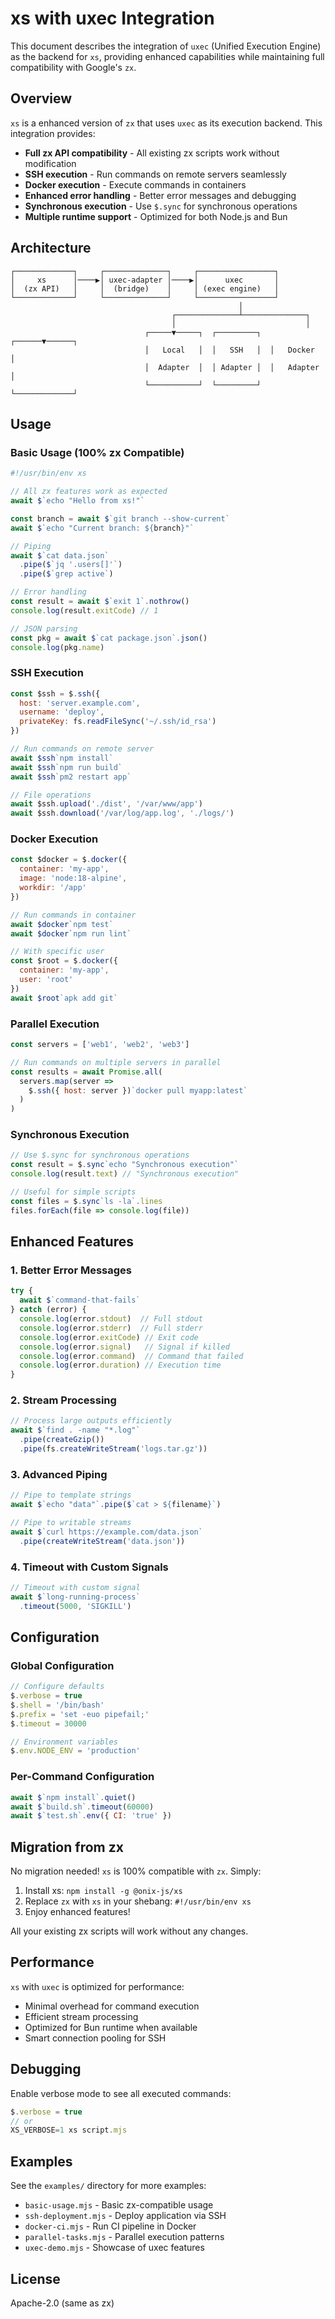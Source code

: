 # xs with uxec Integration

This document describes the integration of `uxec` (Unified Execution Engine) as the backend for `xs`, providing enhanced capabilities while maintaining full compatibility with Google's `zx`.

## Overview

`xs` is a enhanced version of `zx` that uses `uxec` as its execution backend. This integration provides:

- **Full zx API compatibility** - All existing zx scripts work without modification
- **SSH execution** - Run commands on remote servers seamlessly
- **Docker execution** - Execute commands in containers
- **Enhanced error handling** - Better error messages and debugging
- **Synchronous execution** - Use `$.sync` for synchronous operations
- **Multiple runtime support** - Optimized for both Node.js and Bun

## Architecture

```
┌─────────────┐     ┌──────────────┐     ┌─────────────────┐
│     xs      │────▶│ uxec-adapter │────▶│      uxec       │
│  (zx API)   │     │  (bridge)    │     │ (exec engine)   │
└─────────────┘     └──────────────┘     └─────────────────┘
                                                   │
                                    ┌──────────────┴──────────────┐
                                    │                             │
                              ┌─────▼─────┐  ┌─────────┐  ┌──────▼──────┐
                              │   Local   │  │   SSH   │  │   Docker    │
                              │  Adapter  │  │ Adapter │  │   Adapter   │
                              └───────────┘  └─────────┘  └─────────────┘
```

## Usage

### Basic Usage (100% zx Compatible)

```javascript
#!/usr/bin/env xs

// All zx features work as expected
await $`echo "Hello from xs!"`

const branch = await $`git branch --show-current`
await $`echo "Current branch: ${branch}"`

// Piping
await $`cat data.json`
  .pipe($`jq '.users[]'`)
  .pipe($`grep active`)

// Error handling
const result = await $`exit 1`.nothrow()
console.log(result.exitCode) // 1

// JSON parsing
const pkg = await $`cat package.json`.json()
console.log(pkg.name)
```

### SSH Execution

```javascript
const $ssh = $.ssh({
  host: 'server.example.com',
  username: 'deploy',
  privateKey: fs.readFileSync('~/.ssh/id_rsa')
})

// Run commands on remote server
await $ssh`npm install`
await $ssh`npm run build`
await $ssh`pm2 restart app`

// File operations
await $ssh.upload('./dist', '/var/www/app')
await $ssh.download('/var/log/app.log', './logs/')
```

### Docker Execution

```javascript
const $docker = $.docker({
  container: 'my-app',
  image: 'node:18-alpine',
  workdir: '/app'
})

// Run commands in container
await $docker`npm test`
await $docker`npm run lint`

// With specific user
const $root = $.docker({
  container: 'my-app',
  user: 'root'
})
await $root`apk add git`
```

### Parallel Execution

```javascript
const servers = ['web1', 'web2', 'web3']

// Run commands on multiple servers in parallel
const results = await Promise.all(
  servers.map(server => 
    $.ssh({ host: server })`docker pull myapp:latest`
  )
)
```

### Synchronous Execution

```javascript
// Use $.sync for synchronous operations
const result = $.sync`echo "Synchronous execution"`
console.log(result.text) // "Synchronous execution"

// Useful for simple scripts
const files = $.sync`ls -la`.lines
files.forEach(file => console.log(file))
```

## Enhanced Features

### 1. Better Error Messages

```javascript
try {
  await $`command-that-fails`
} catch (error) {
  console.log(error.stdout)  // Full stdout
  console.log(error.stderr)  // Full stderr
  console.log(error.exitCode) // Exit code
  console.log(error.signal)   // Signal if killed
  console.log(error.command)  // Command that failed
  console.log(error.duration) // Execution time
}
```

### 2. Stream Processing

```javascript
// Process large outputs efficiently
await $`find . -name "*.log"`
  .pipe(createGzip())
  .pipe(fs.createWriteStream('logs.tar.gz'))
```

### 3. Advanced Piping

```javascript
// Pipe to template strings
await $`echo "data"`.pipe($`cat > ${filename}`)

// Pipe to writable streams
await $`curl https://example.com/data.json`
  .pipe(createWriteStream('data.json'))
```

### 4. Timeout with Custom Signals

```javascript
// Timeout with custom signal
await $`long-running-process`
  .timeout(5000, 'SIGKILL')
```

## Configuration

### Global Configuration

```javascript
// Configure defaults
$.verbose = true
$.shell = '/bin/bash'
$.prefix = 'set -euo pipefail;'
$.timeout = 30000

// Environment variables
$.env.NODE_ENV = 'production'
```

### Per-Command Configuration

```javascript
await $`npm install`.quiet()
await $`build.sh`.timeout(60000)
await $`test.sh`.env({ CI: 'true' })
```

## Migration from zx

No migration needed! `xs` is 100% compatible with `zx`. Simply:

1. Install xs: `npm install -g @onix-js/xs`
2. Replace `zx` with `xs` in your shebang: `#!/usr/bin/env xs`
3. Enjoy enhanced features!

All your existing zx scripts will work without any changes.

## Performance

`xs` with `uxec` is optimized for performance:

- Minimal overhead for command execution
- Efficient stream processing
- Optimized for Bun runtime when available
- Smart connection pooling for SSH

## Debugging

Enable verbose mode to see all executed commands:

```javascript
$.verbose = true
// or
XS_VERBOSE=1 xs script.mjs
```

## Examples

See the `examples/` directory for more examples:

- `basic-usage.mjs` - Basic zx-compatible usage
- `ssh-deployment.mjs` - Deploy application via SSH
- `docker-ci.mjs` - Run CI pipeline in Docker
- `parallel-tasks.mjs` - Parallel execution patterns
- `uxec-demo.mjs` - Showcase of uxec features

## License

Apache-2.0 (same as zx)
